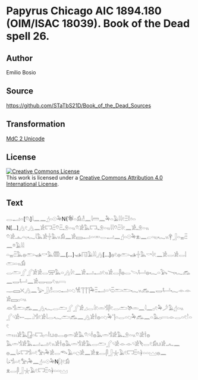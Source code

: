 # Papyrus Chicago AIC 1894.180 (OIM/ISAC 18039). Book of the Dead spell 26.

## Author 

Emilio Bosio

## Source 

https://github.com/STaTbS21D/Book_of_the_Dead_Sources

## Transformation 

[MdC 2 Unicode](https://statbs21d.github.io/mdc2unicode.html)

## License 

<a rel="license" href="http://creativecommons.org/licenses/by/4.0/"><img alt="Creative Commons License" style="border-width:0" src="https://i.creativecommons.org/l/by/4.0/88x31.png" /></a><br />This work is licensed under a <a rel="license" href="http://creativecommons.org/licenses/by/4.0/">Creative Commons Attribution 4.0 International License</a>.

## Text 

<hiero><rubrum>𓂋𓂝𓏏</rubrum>[<rubrum>𓄣𓏤</rubrum>]<rubrum>𓇋𓈖𓈖</rubrum>𓊨𓏏𓇳𓅆N{𓇘𓏏𓀁𓁐𓈖𓇋𓏠𓈖𓅆𓏏𓄿𓇋𓇋𓏲𓏫𓎛𓏌𓏏<br>
N[...]𓂻𓏲𓂻𓈖𓀀𓉐𓏺𓏫𓄣𓏺𓏫𓄂𓏏𓏭𓄣𓏺𓀀𓅓𓉐𓏺𓄂𓏏𓏭𓇋𓇋𓄣𓏺𓏫𓇋𓏲𓈖𓀀𓄂𓏏𓏭<br>
𓄣𓏺𓀀𓊵𓏏𓊪𓆑𓇋𓅓𓀀𓏶𓅓𓏭𓀁𓈖𓀀𓈙𓂝𓏏𓏒𓂋𓂝𓈖𓊨𓏏𓇳𓅆𓁷𓏺𓈖𓐞𓏏𓏤𓊪𓆑𓏭𓋁𓃀𓏏𓈇𓏺𓏫𓈖𓎼𓄿𓇋𓇋<br>
𓏏𓈇𓏺𓏫𓅓𓐍𓂧𓊛𓎡𓅓𓏅𓈖[...]𓊛𓉔𓄿𓇋𓇋𓂻[...]𓐍𓏲𓐍𓂧𓊛𓏶𓅓𓎡𓇋𓏲𓈖𓀀𓂋𓏺𓀀𓂋𓌃𓂧𓏏𓏭𓀁<br>
𓂋𓂧𓂾𓂾𓀀𓀀𓂋𓈝𓅓𓏏𓂻𓇋𓏲𓈖𓀀𓂝𓂝𓏺𓏲𓏭𓀀𓂋𓋴𓐍𓂋𓌪𓂡𓐍𓆑𓏏𓅂𓏱𓆑𓃹𓈖𓉿𓂡𓈖𓀀𓉿𓉿𓏲𓏭𓇯<br>
𓊃𓈙𓏴𓂻𓈖𓅬𓃀𓀭𓂋𓊪𓂝𓏏𓆇𓀽𓊹𓊹𓊹𓅆𓏫𓂝𓏏𓄹𓏫𓂧𓂧𓆑𓏭𓃹𓈖𓉿𓂡𓆑𓁹𓁹𓀀𓈙𓊪𓏏𓏭<br>
𓁻𓀜𓂧𓃹𓈖𓂻𓆑𓂋𓂧𓂾𓂾𓀀𓈎𓂋𓇋𓏲𓏛𓀜𓋴𓏲𓂋𓂧𓌗𓏛𓈖𓇋𓈖𓊪𓏲𓅆𓌳𓄿𓊨𓏏𓏭<br>
𓂾𓄹𓀀𓍿𓊃𓍟𓀜𓏲𓀀𓇋𓂋𓆑𓂧𓃹𓈖𓂻𓀀𓌂𓐍𓏏𓆇𓅆𓊹𓏏𓂋𓏏𓆇𓅆𓃹𓈖𓏏𓅓𓊪𓇯𓁹𓂋𓏏𓏲𓎘𓏏𓏲<br>
𓏛𓏥𓀀𓅓𓉗𓏏𓉐𓊪𓏏𓎛𓂓𓏺𓊖𓂋𓐍𓏛𓀀𓅓𓄣𓏺𓄹𓌂𓐍𓅓𓏛𓀜𓀀𓅓𓄂𓏏𓏭𓄣𓏺𓀀𓌂𓐍<br>
𓅓𓏛𓀜𓀀𓅓𓂝𓂝𓏺𓏲𓏭𓀀𓌂𓐍𓅓𓏛𓀜𓀀𓅓𓂋𓂧𓂾𓄹𓀀𓁹𓁹𓄹𓀀𓌸𓂋𓏲𓀁𓂓𓏺𓀀𓂜𓈖<br>
𓐍𓈖𓇋𓂊𓉐𓀜𓏏𓏲𓅡𓏤𓅆𓀀𓂋𓆞𓄿𓏏𓐎𓀀𓈖𓀀𓁷𓂋𓏺𓋴𓃀𓇼𓄿𓏲𓉐𓏫𓏌𓏺𓋀𓏏𓏏𓈉𓐍𓈖<br>
𓇋𓂊𓀜𓏏𓏲𓅡𓏤𓅆𓈖𓊨𓏏𓇳𓅆N𓆄𓊤𓏲𓀁<br>
𓁷𓂋𓏺𓋴𓃀𓇼𓄿𓏲𓉐𓏫𓏌𓏺𓋀𓏏𓏏𓈉<br></hiero>